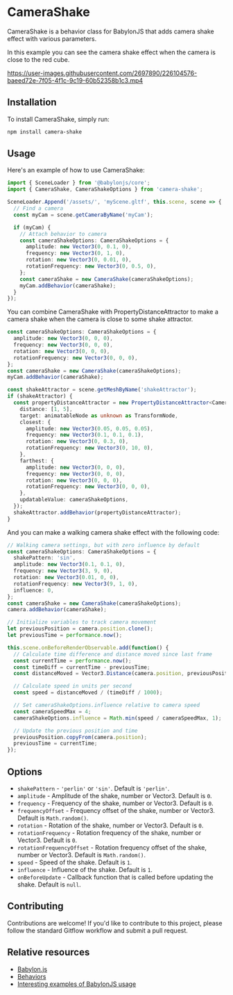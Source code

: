 # CameraShake

CameraShake is a behavior class for BabylonJS that adds camera shake effect with various parameters.

In this example you can see the camera shake effect when the camera is close to the red cube.

https://user-images.githubusercontent.com/2697890/226104576-baeed72e-7f05-4f1c-9c19-60b52358b1c3.mp4

## Installation

To install CameraShake, simply run:

```bash
npm install camera-shake
```

## Usage

Here's an example of how to use CameraShake:

```ts
import { SceneLoader } from '@babylonjs/core';
import { CameraShake, CameraShakeOptions } from 'camera-shake';

SceneLoader.Append('/assets/', 'myScene.gltf', this.scene, scene => {
  // Find a camera
  const myCam = scene.getCameraByName('myCam');

  if (myCam) {
    // Attach behavior to camera
    const cameraShakeOptions: CameraShakeOptions = {
      amplitude: new Vector3(0, 0.1, 0),
      frequency: new Vector3(0, 1, 0),
      rotation: new Vector3(0, 0.01, 0),
      rotationFrequency: new Vector3(0, 0.5, 0),
    };
    const cameraShake = new CameraShake(cameraShakeOptions);
    myCam.addBehavior(cameraShake);
  }
});
```

You can combine CameraShake with PropertyDistanceAttractor to make a camera shake when the camera is close to some shake attractor.

```ts
const cameraShakeOptions: CameraShakeOptions = {
  amplitude: new Vector3(0, 0, 0),
  frequency: new Vector3(0, 0, 0),
  rotation: new Vector3(0, 0, 0),
  rotationFrequency: new Vector3(0, 0, 0),
};
const cameraShake = new CameraShake(cameraShakeOptions);
myCam.addBehavior(cameraShake);

const shakeAttractor = scene.getMeshByName('shakeAttractor');
if (shakeAttractor) {
  const propertyDistanceAttractor = new PropertyDistanceAttractor<CameraShakeOptions>({
    distance: [1, 5],
    target: animatableNode as unknown as TransformNode,
    closest: {
      amplitude: new Vector3(0.05, 0.05, 0.05),
      frequency: new Vector3(0.1, 0.1, 0.1),
      rotation: new Vector3(0, 0.3, 0),
      rotationFrequency: new Vector3(0, 10, 0),
    },
    farthest: {
      amplitude: new Vector3(0, 0, 0),
      frequency: new Vector3(0, 0, 0),
      rotation: new Vector3(0, 0, 0),
      rotationFrequency: new Vector3(0, 0, 0),
    },
    updatableValue: cameraShakeOptions,
  });
  shakeAttractor.addBehavior(propertyDistanceAttractor);
}
```

And you can make a walking camera shake effect with the following code:

```ts
// Walking camera settings, but with zero influence by default
const cameraShakeOptions: CameraShakeOptions = {
  shakePattern: 'sin',
  amplitude: new Vector3(0.1, 0.1, 0),
  frequency: new Vector3(3, 9, 0),
  rotation: new Vector3(0.01, 0, 0),
  rotationFrequency: new Vector3(9, 1, 0),
  influence: 0,
};
const cameraShake = new CameraShake(cameraShakeOptions);
camera.addBehavior(cameraShake);

// Initialize variables to track camera movement
let previousPosition = camera.position.clone();
let previousTime = performance.now();

this.scene.onBeforeRenderObservable.add(function() {
  // Calculate time difference and distance moved since last frame
  const currentTime = performance.now();
  const timeDiff = currentTime - previousTime;
  const distanceMoved = Vector3.Distance(camera.position, previousPosition);

  // Calculate speed in units per second
  const speed = distanceMoved / (timeDiff / 1000);

  // Set cameraShakeOptions.influence relative to camera speed
  const cameraSpeedMax = 4;
  cameraShakeOptions.influence = Math.min(speed / cameraSpeedMax, 1);

  // Update the previous position and time
  previousPosition.copyFrom(camera.position);
  previousTime = currentTime;
});
```

## Options

- `shakePattern` - `'perlin'` or `'sin'`. Default is `'perlin'`.
- `amplitude` - Amplitude of the shake, number or Vector3. Default is `0`.
- `frequency` - Frequency of the shake, number or Vector3. Default is `0`.
- `frequencyOffset` - Frequency offset of the shake, number or Vector3. Default is `Math.random()`.
- `rotation` - Rotation of the shake, number or Vector3. Default is `0`.
- `rotationFrequency` - Rotation frequency of the shake, number or Vector3. Default is `0`.
- `rotationFrequencyOffset` - Rotation frequency offset of the shake, number or Vector3. Default is `Math.random()`.
- `speed` - Speed of the shake. Default is `1`.
- `influence` - Influence of the shake. Default is `1`.
- `onBeforeUpdate` - Callback function that is called before updating the shake. Default is `null`.

## Contributing

Contributions are welcome! If you'd like to contribute to this project, please
follow the standard Gitflow workflow and submit a pull request.

## Relative resources

- [Babylon.js](https://www.babylonjs.com/)
- [Behaviors](https://doc.babylonjs.com/features/featuresDeepDive/behaviors)
- [Interesting examples of BabylonJS usage](https://yuka.babylonpress.org/examples/)
